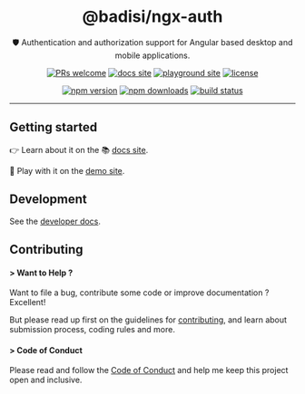 <div align="center">

# @badisi/ngx-auth

🛡️ Authentication and authorization support for Angular based desktop and mobile applications.

[![PRs welcome](https://img.shields.io/badge/PRs-welcome-brightgreen.svg)][pullrequest]
[![docs site](https://img.shields.io/badge/site-docs-4c8bea)][docs-site]
[![playground site](https://img.shields.io/badge/site-playground-7d5abb)][playground-site]
[![license](https://img.shields.io/npm/l/@badisi/ngx-auth.svg?color=ff69b4)][license]

[![npm version](https://img.shields.io/npm/v/@badisi/ngx-auth.svg?color=blue&logo=npm)][npm]
[![npm downloads](https://img.shields.io/npm/dw/@badisi/ngx-auth.svg?color=7986CB&logo=npm)][npm-dl]
[![build status](https://img.shields.io/github/actions/workflow/status/badisi/auth-js/ci_test_ngx-auth.yml?logo=github)][ci-tests]

</div>

<hr/>


## Getting started

👉 Learn about it on the 📚 [docs site][docs-site].

🎈 Play with it on the [demo site][playground-site].


## Development

See the [developer docs][developer].


## Contributing

#### > Want to Help ?

Want to file a bug, contribute some code or improve documentation ? Excellent!

But please read up first on the guidelines for [contributing][contributing], and learn about submission process, coding rules and more.

#### > Code of Conduct

Please read and follow the [Code of Conduct][codeofconduct] and help me keep this project open and inclusive.




[npm]: https://www.npmjs.com/package/@badisi/ngx-auth
[npm-dl]: https://npmcharts.com/compare/@badisi/ngx-auth?minimal=true
[ci-tests]: https://github.com/badisi/auth-js/actions/workflows/ci_test_ngx-auth.yml
[pullrequest]: https://github.com/badisi/auth-js/blob/main/CONTRIBUTING.md#-submitting-a-pull-request-pr
[license]: https://github.com/badisi/auth-js/blob/main/LICENSE
[developer]: https://github.com/badisi/auth-js/blob/main/DEVELOPER.md
[contributing]: https://github.com/badisi/auth-js/blob/main/CONTRIBUTING.md
[codeofconduct]: https://github.com/badisi/auth-js/blob/main/CODE_OF_CONDUCT.md
[docs-site]: https://badisi.github.io/auth-js/getting-started/angular
[playground-site]: https://badisi.github.io/auth-js/demo-app/ngx-auth
